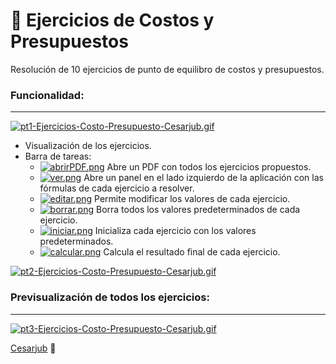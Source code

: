 # 📝 Ejercicios de Costos y Presupuestos

Resolución de 10 ejercicios de punto de equilibro de costos y presupuestos.

### Funcionalidad:

---

[![pt1-Ejercicios-Costo-Presupuesto-Cesarjub.gif](https://i.postimg.cc/QCB0nF4w/pt1-Ejercicios-Costo-Presupuesto-Cesarjub.gif)](https://postimg.cc/ctSRvLNB)

- Visualización de los ejercicios.
- Barra de tareas: 
  - [![abrirPDF.png](https://i.postimg.cc/fRW56qrY/abrirPDF.png)](https://postimg.cc/Cztj87YK) Abre un PDF con todos los ejercicios propuestos.
  - [![ver.png](https://i.postimg.cc/KjFttRXt/ver.png)](https://postimg.cc/WFWDvp14) Abre un panel en el lado izquierdo de la aplicación con las fórmulas de cada ejercicio a resolver.
  - [![editar.png](https://i.postimg.cc/V6Ptcdk2/editar.png)](https://postimg.cc/cKTCR1Yc) Permite modificar los valores de cada ejercicio.
  - [![borrar.png](https://i.postimg.cc/2SPb4Vh3/borrar.png)](https://postimg.cc/4YQxG48T) Borra todos los valores predeterminados de cada ejercicio.
  - [![iniciar.png](https://i.postimg.cc/MTzGDRTZ/iniciar.png)](https://postimg.cc/wtbHx1Ln) Inicializa cada ejercicio con los valores predeterminados. 
  - [![calcular.png](https://i.postimg.cc/Vv6ky8n3/calcular.png)](https://postimg.cc/XGRbFt28) Calcula el resultado final de cada ejercicio.

[![pt2-Ejercicios-Costo-Presupuesto-Cesarjub.gif](https://i.postimg.cc/cHJSCcC3/pt2-Ejercicios-Costo-Presupuesto-Cesarjub.gif)](https://postimg.cc/KKCVsBnc)

### Previsualización de todos los ejercicios:

---

[![pt3-Ejercicios-Costo-Presupuesto-Cesarjub.gif](https://i.postimg.cc/pXC3hjNY/pt3-Ejercicios-Costo-Presupuesto-Cesarjub.gif)](https://postimg.cc/0b6Vhbyb)

[Cesarjub](https://github.com/Cesarjub) 🙂
